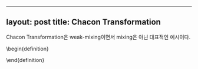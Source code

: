 
---
layout: post
title: Chacon Transformation
---

Chacon Transformation은 weak-mixing이면서 mixing은 아닌 대표적인 예시이다.

\begin{definition}
    
\end{definition}
